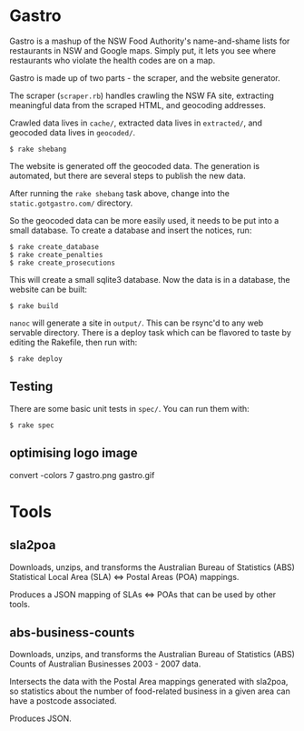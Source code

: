 
Gastro
======
Gastro is a mashup of the NSW Food Authority's name-and-shame lists for 
restaurants in NSW and Google maps. Simply put, it lets you see where
restaurants who violate the health codes are on a map. 

Gastro is made up of two parts - the scraper, and the website generator. 

The scraper (`scraper.rb`) handles crawling the NSW FA site, extracting 
meaningful data from the scraped HTML, and geocoding addresses. 

Crawled data lives in `cache/`, extracted data lives in `extracted/`, and 
geocoded data lives in `geocoded/`.

    $ rake shebang

The website is generated off the geocoded data. The generation is automated, 
but there are several steps to publish the new data. 

After running the `rake shebang` task above, change into the 
`static.gotgastro.com/` directory. 

So the geocoded data can be more easily used, it needs to be put into a small
database. To create a database and insert the notices, run: 

    $ rake create_database
    $ rake create_penalties
    $ rake create_prosecutions
 
This will create a small sqlite3 database. Now the data is in a database, 
the website can be built: 

    $ rake build 

`nanoc` will generate a site in `output/`. This can be rsync'd to any web 
servable directory. There is a deploy task which can be flavored to taste 
by editing the Rakefile, then run with:

    $ rake deploy 


Testing
-------

There are some basic unit tests in `spec/`. You can run them with:

    $ rake spec


optimising logo image
---------------------

  convert -colors 7 gastro.png gastro.gif

Tools
=====


sla2poa
-------

Downloads, unzips, and transforms the Australian Bureau of Statistics (ABS)
Statistical Local Area (SLA) <=> Postal Areas (POA) mappings. 

Produces a JSON mapping of SLAs <=> POAs that can be used by other tools.

abs-business-counts
-------------------

Downloads, unzips, and transforms the Australian Bureau of Statistics (ABS)
Counts of Australian Businesses 2003 - 2007 data. 

Intersects the data with the Postal Area mappings generated with sla2poa, so 
statistics about the number of food-related business in a given area can have
a postcode associated.

Produces JSON.


